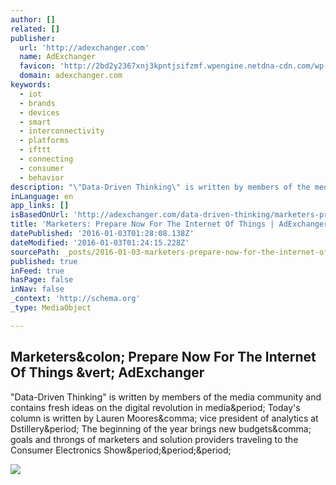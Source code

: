 ```yaml
---
author: []
related: []
publisher:
  url: 'http://adexchanger.com'
  name: AdExchanger
  favicon: 'http://2bd2y2367xnj3kpntjsifzmf.wpengine.netdna-cdn.com/wp-content/themes/adexchanger_2014/assets/img/icons/favicon.ico'
  domain: adexchanger.com
keywords:
  - iot
  - brands
  - devices
  - smart
  - interconnectivity
  - platforms
  - ifttt
  - connecting
  - consumer
  - behavior
description: "\"Data-Driven Thinking\" is written by members of the media community and contains fresh ideas on the digital revolution in media. Today's column is written by Lauren Moores, vice president of analytics at Dstillery. The beginning of the year brings new budgets, goals and throngs of marketers and solution providers traveling to the Consumer Electronics Show..."
inLanguage: en
app_links: []
isBasedOnUrl: 'http://adexchanger.com/data-driven-thinking/marketers-prepare-now-for-the-internet-of-things/'
title: 'Marketers: Prepare Now For The Internet Of Things | AdExchanger'
datePublished: '2016-01-03T01:28:08.138Z'
dateModified: '2016-01-03T01:24:15.228Z'
sourcePath: _posts/2016-01-03-marketers-prepare-now-for-the-internet-of-things-or-adexchan.md
published: true
inFeed: true
hasPage: false
inNav: false
_context: 'http://schema.org'
_type: MediaObject

---
```

<article style=""><h1>Marketers&amp;colon; Prepare Now For The Internet Of Things &amp;vert; AdExchanger</h1><p>"Data-Driven Thinking" is written by members of the media community and contains fresh ideas on the digital revolution in media&amp;period; Today's column is written by Lauren Moores&amp;comma; vice president of analytics at Dstillery&amp;period; The beginning of the year brings new budgets&amp;comma; goals and throngs of marketers and solution providers traveling to the Consumer Electronics Show&amp;period;&amp;period;&amp;period;</p><img src="http://2bd2y2367xnj3kpntjsifzmf.wpengine.netdna-cdn.com/wp-content/uploads/2013/10/laurenmoores.jpg" /></article>